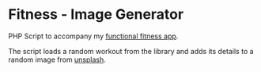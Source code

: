 # Fitness - Image Generator

PHP Script to accompany my [functional fitness app](https://github.com/MarcelJurtz/Workouts).

The script loads a random workout from the library and adds its details to a random image from [unsplash](https://www.unsplash.com).
